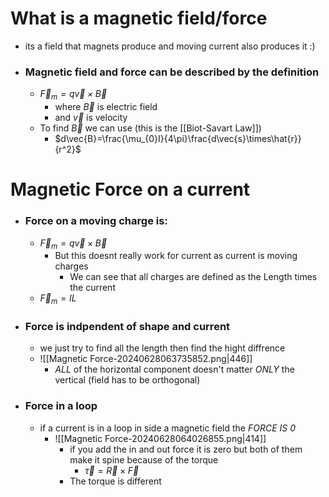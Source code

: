 # What is a magnetic field/force
- its a field that magnets produce and moving current also produces it :)
- ### Magnetic field and force can be described by the definition
	- *$\vec{F}_{m}=q\vec{v}\times \vec{B}$*
		- where $\vec{B}$ is electric field
		- and $\vec{v}$ is velocity
	- To find $\vec{B}$ we can use (this is the [[Biot-Savart Law]])
		- $d\vec{B}=\frac{\mu_{0}I}{4\pi}\frac{d\vec{s}\times\hat{r}}{r^2}$

# Magnetic Force on a current
- ### Force on a moving charge is:
	- $\vec{F}_{m}=q\vec{v}\times \vec{B}$
		- But this doesnt really work for current as current is moving charges
			- We can see that all charges are defined as the Length times the current
	- $\vec{F}_{m}=IL$
- ### Force is indpendent of shape and current
	- we just try to find all the length then find the hight diffrence 
	- ![[Magnetic Force-20240628063735852.png|446]]
		- *ALL* of the horizontal component doesn't matter *ONLY* the vertical (field has to be orthogonal)
- ### Force in a loop
	- if a current is in a loop in side a magnetic field the *FORCE IS 0* 
		- ![[Magnetic Force-20240628064026855.png|414]]
			- if you add the in and out force it is zero but both of them make it spine because of the torque 
				- $\vec{\tau}=\vec{R}\times \vec{F}$
			- The torque is different 
